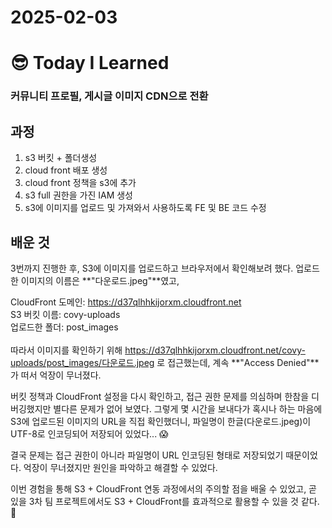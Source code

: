 # 2025-02-03

# :sunglasses: Today I Learned

### 커뮤니티 프로필, 게시글 이미지 CDN으로 전환
## 과정 
1. s3 버킷 + 폴더생성
2. cloud front 배포 생성 
3. cloud front 정책을 s3에 추가
4. s3 full 권한을 가진 IAM 생성
5. s3에 이미지를 업로드 및 가져와서 사용하도록 FE 및 BE 코드 수정

## 배운 것 
3번까지 진행한 후, S3에 이미지를 업로드하고 브라우저에서 확인해보려 했다. 업로드한 이미지의 이름은 **"다운로드.jpeg"**였고,

CloudFront 도메인: https://d37qlhhkijorxm.cloudfront.net <br>
S3 버킷 이름: covy-uploads <br>
업로드한 폴더: post_images <br> <br>
따라서 이미지를 확인하기 위해
https://d37qlhhkijorxm.cloudfront.net/covy-uploads/post_images/다운로드.jpeg
로 접근했는데, 계속 **"Access Denied"**가 떠서 억장이 무너졌다.

버킷 정책과 CloudFront 설정을 다시 확인하고, 접근 권한 문제를 의심하며 한참을 디버깅했지만 별다른 문제가 없어 보였다.
그렇게 몇 시간을 보내다가 혹시나 하는 마음에 S3에 업로드된 이미지의 URL을 직접 확인했더니,
파일명이 한글(다운로드.jpeg)이 UTF-8로 인코딩되어 저장되어 있었다... 😱

결국 문제는 접근 권한이 아니라 파일명이 URL 인코딩된 형태로 저장되었기 때문이었다.
억장이 무너졌지만 원인을 파악하고 해결할 수 있었다.

이번 경험을 통해 S3 + CloudFront 연동 과정에서의 주의할 점을 배울 수 있었고,
곧 있을 3차 팀 프로젝트에서도 S3 + CloudFront를 효과적으로 활용할 수 있을 것 같다. 🚀
